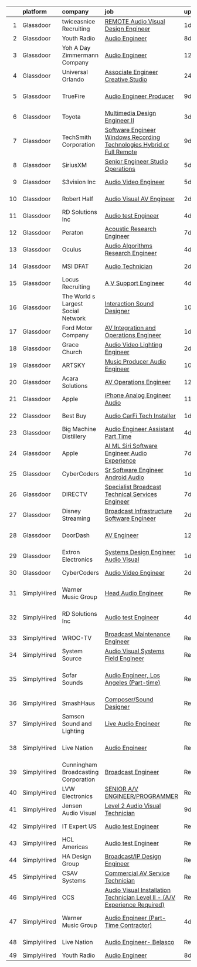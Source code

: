 

|    | platform    | company                             | job                                                                                                                                                                                                                                                                                                                                                                                                                                                                                                                                                                                                                                                                                                                                                                                                                                                                                                                                                                                                                                                                                                                                                                                                                                                                                                                                                                                                                                                                                                                    | update_time   | location                      |
|---:|:------------|:------------------------------------|:-----------------------------------------------------------------------------------------------------------------------------------------------------------------------------------------------------------------------------------------------------------------------------------------------------------------------------------------------------------------------------------------------------------------------------------------------------------------------------------------------------------------------------------------------------------------------------------------------------------------------------------------------------------------------------------------------------------------------------------------------------------------------------------------------------------------------------------------------------------------------------------------------------------------------------------------------------------------------------------------------------------------------------------------------------------------------------------------------------------------------------------------------------------------------------------------------------------------------------------------------------------------------------------------------------------------------------------------------------------------------------------------------------------------------------------------------------------------------------------------------------------------------|:--------------|:------------------------------|
|  1 | Glassdoor   | twiceasnice Recruiting              | [ REMOTE  Audio Visual Design Engineer](https://www.glassdoor.com/partner/jobListing.htm?pos=111&ao=1110586&s=58&guid=000001810e98ad55b855cd9c663f153c&src=GD_JOB_AD&t=SR&vt=w&ea=1&cs=1_52f5dbd6&cb=1653807296149&jobListingId=1007899209938&cpc=7F6F94E2229B3AB5&jrtk=3-0-1g479hbbppuvj801-1g479hbc8pkjh800-9baf2892833d36ba--6NYlbfkN0AIiLXtwtv0BDns9BiY4ItblantFozdL6jLmLxNvS8mvjuxisTwqC5eoInPftE3YAWPTzNveZ-7vb5xryCP4rrkzFDLVbwS8yPw_Kq6B3Jn87wh7icIWp2aIZj6eXoijT_3S7WYCp7s4ZiZOttVFW4y69OR_-sDm09JkMu6Zr3hjF2UVUhWftqCHmm0n1pjp8AjCi4eDbA_TKuX1-0I4kDbpUnfoZl3jt6OD-641lVtWP_o3J9OPlTI_okZUfDEh2VHlMlXzqeIitItRhL9lpFiR537QM1pocYcM3ORWDR0VT9Cb65gTtIvY-h4D9B9umtNsmobT9YrUlz6pOTB_Ni0gqO7EF2eoErGcV31SM3RL6mmKdQ9yDd7MImqJYSia-xjxW2nzFywh4Jn52Odn1ZzcNy90DPboGj-DGUP3_l9fYLX6kAK6PRXlCsoW-K4CsZtgH9ewuSHm_gAlPfkb65-4No4uO45FrGgL_rD7jY1pnqYxzEBHYClwal4KPpFUnpWOsz0yG7zZw%3D%3D)                                                                                                                                                                                                                                                                                                                                                                                                                                                                                                                                                                                                                           | 1d            | Orlando, FL                   |
|  2 | Glassdoor   | Youth Radio                         | [Audio Engineer](https://www.glassdoor.com/partner/jobListing.htm?pos=123&ao=1136043&s=58&guid=000001810e98ad55b855cd9c663f153c&src=GD_JOB_AD&t=SR&vt=w&cs=1_10f17f27&cb=1653807296150&jobListingId=1007880918028&jrtk=3-0-1g479hbbppuvj801-1g479hbc8pkjh800-e9ff23478aabf078-)                                                                                                                                                                                                                                                                                                                                                                                                                                                                                                                                                                                                                                                                                                                                                                                                                                                                                                                                                                                                                                                                                                                                                                                                                                        | 8d            | Remote                        |
|  3 | Glassdoor   | Yoh  A Day   Zimmermann Company     | [Audio Engineer](https://www.glassdoor.com/partner/jobListing.htm?pos=110&ao=1110586&s=58&guid=000001810e98ad55b855cd9c663f153c&src=GD_JOB_AD&t=SR&vt=w&cs=1_44e02ab3&cb=1653807296148&jobListingId=1007868102254&cpc=4B86475FAF393599&jrtk=3-0-1g479hbbppuvj801-1g479hbc8pkjh800-577ff958afae0d20--6NYlbfkN0Ae6Qmv8rNb3d5rEsMPL_plhvilYeiJERi7JqghURwQ9XIhdLOjSjG7yeOFWS_i4Y__XknCV2_JgaM2bxPtzpHEHg6C07-MjSpKcrhswSRfG0BI_ZoDEuqYcOBsDHPbWbmRaUnWGEnkBiIDMvh8Phlwdklfs5l9rVFgIcSIrZP1J3aaZ2N8WSDmPJgNiMOdrewL9DwCHKz_AcdFz75VPPrss7hrZVie9WLqgi_uel1kkFWdYkJTLzcST8fVlBEDOJIRsDXGfuu_THhpPx4OVJlY0iF_d0iPtKDklFV50R91k225vMf1qTEkZ0hhCil0GgsaFXEHisZowvZ8Gp_gjXJc0ee25MLtFWgjKKIHBUowA4OKgUttGovo2O5VVktJcjvDodQy6N0o2z8BvUZdE-bYo4z62HeO4tEiZEYfi5LeheOW_fp92nNYo7uu8upXrtslCCTNggym9xGt-r-ReLn1GQSuGuR8R48%3D)                                                                                                                                                                                                                                                                                                                                                                                                                                                                                                                                                                                                                                                                                                     | 12d           | New York, NY                  |
|  4 | Glassdoor   | Universal Orlando                   | [Associate Engineer   Creative Studio](https://www.glassdoor.com/partner/jobListing.htm?pos=108&ao=1110586&s=58&guid=000001810e98ad55b855cd9c663f153c&src=GD_JOB_AD&t=SR&vt=w&cs=1_aa05e546&cb=1653807296148&jobListingId=1007899977699&cpc=FAE5E775D180B2FB&jrtk=3-0-1g479hbbppuvj801-1g479hbc8pkjh800-9386fe147e562ac0--6NYlbfkN0A8dBNt2Xi2s2VyZMdbOlonzlm4bxv48OGaZczYzhjJpiI6hl9onzam_9bPu8THeLHS33lgPoROiyCr0sLvkOo2_zIfEMQs3_bzZAVJ2caXUagWSAbvpD1i5gINFSWYLh2LbIK_4Ta77BE703muU_DhBKIUFNm_tZjH0-JIngZpflDTz4B7SS6p8iXtspSCbY3tZAh2ABgfCYkbmolZbaMEbuRmaGrRciqdTbHZ9Z5o0C7OEwiT1s5vK9wdronHdKALRxF4TTHvClZ8v3zxWLppcAlPzqJCvs8GugDpBgP6tYEIh07WCdCWi_FUJP2ryNpOY2R4A1REYkK2uh2zplTxjEw8XGl650ZQDC9zj537hDq7kLJDzNjcRbdF5IIyGARP3tLJ9A4516ZkcS7rDjP9lFDrOlFTkYSh4cvQvVTzjm8pDHPKguO8p8JOyUkOcuehywinTwnrl5bLMPGKyOLEKF_MaPXpCfSYoYEeIjunMkgUO8tQavOxQePtCTxPodtCsasYVADQFWLtzGDArTvIcPU5sKhZZ-odDnPhEWO3fp_-HsKMO37XM9uejIIYXEJ7etYciPv1Cf5uB-iddmykTbk5byCeKWfx0tVhSvT94dV2K947t6p7XaBiVmvB07MWIX0ScD18sv-4_ufhEhcWiwrTbVPhqyxaHrxVbKRYKrXzEenUOk49n1wvvVMZ0jBmxM2vnBg26E_zWLMLUSpGQ1DOTRbLwfeUPTnQhv5diIdgDW6ZoaYoIiSFNFoPoqLCZm4FoUUYhucTLlJB3aeS2NvQMSwK-5LCRSqWcBgp-NZ6Ryv2ynxuL5S6ryWbSR5Iq8OMp4Nkuq-Fu7OUOc6S9m8m0Zmc5wA2t-wrSgMPv8xHMjyPIO5Q6Z3PWhdTjZ3nvuylmPtOABKkncTbzkvriYjNt-_9lUMlpYdYR7XLM0Bk6zjuhJzRoMqTZ_oVumG5sab0b6K5jtrv7pauwN6YGxvg2Q6WfjUizMaWi0l7bbq4U87uxEZKDJOP2uepnOWTGgY7JcvCEikmKzdzfbY8Hkskuidgfv7UhMwFJMbs8EfmqxkEcNAV2zoNt-GNxZ2hE89wEf6DQ0mEZ2qQlOMAqsTIEU-EC9t-OgPIygN4uQ%3D%3D) | 24h           | Orlando, FL                   |
|  5 | Glassdoor   | TrueFire                            | [Audio Engineer   Producer](https://www.glassdoor.com/partner/jobListing.htm?pos=101&ao=1110586&s=58&guid=000001810e98ad55b855cd9c663f153c&src=GD_JOB_AD&t=SR&vt=w&ea=1&cs=1_4c37ee14&cb=1653807296146&jobListingId=1007877124851&cpc=C779B72A99EC89AE&jrtk=3-0-1g479hbbppuvj801-1g479hbc8pkjh800-dd6baceaa9ff30d2--6NYlbfkN0DnDYElm6qDpc4q9hT2jTxtv0KA4OPJ75GJ_kK5dR2pNlD4JRL0Z8rxf7QkGB4j65getsX_9KF1EeGXN3p5rKbwQxdBJ8kMRPtlepVslATi4wnJLeeD0CokNyI6cDj5EhYBqAtGR14xFn_4AGons1i5dFxBHMDW4wgpSts2CIi_WZenY4qz9Id4N2zQ390kHs6SxPj5SBT67rP7GViEoQ3kj3SefXww5lJsbrzuKHx02xncnP3U4dhIaM9vxe2UDfC2uIekD6u7rtyhHDYPKVjG31K3Ic4rFEtYWyY3gxYjVNkUrjn653OwHATfHza579mmR2nS3sdVFh9XDDSvMbIZizoUsS7OKMCTpOnTSgl3XTh7jqLAb3CTeP2IyLnnbblUXeNlNiOeCQoMhp1JnQau5dnrSx1VIZ4e4DR42fx-fpvolwz6-uhf_TlEdThXpvGeqYUS-xJQFnyGjUucPgeyIpqsyOQNJ2PJy5AmbPr2TOC1NQzM0cBY8Mgm9C9SiG7Dm5lD-hx3rg%3D%3D)                                                                                                                                                                                                                                                                                                                                                                                                                                                                                                                                                                                                                                       | 9d            | Saint Petersburg, FL          |
|  6 | Glassdoor   | Toyota                              | [Multimedia Design Engineer II](https://www.glassdoor.com/partner/jobListing.htm?pos=126&ao=1136043&s=58&guid=000001810e98ad55b855cd9c663f153c&src=GD_JOB_AD&t=SR&vt=w&cs=1_6bf698c9&cb=1653807296151&jobListingId=1007892413731&jrtk=3-0-1g479hbbppuvj801-1g479hbc8pkjh800-4ff243819500188d-)                                                                                                                                                                                                                                                                                                                                                                                                                                                                                                                                                                                                                                                                                                                                                                                                                                                                                                                                                                                                                                                                                                                                                                                                                         | 3d            | Plano, TX                     |
|  7 | Glassdoor   | TechSmith Corporation               | [Software Engineer   Windows Recording Technologies   Hybrid or Full Remote](https://www.glassdoor.com/partner/jobListing.htm?pos=106&ao=1110586&s=58&guid=000001810e98ad55b855cd9c663f153c&src=GD_JOB_AD&t=SR&vt=w&cs=1_81014164&cb=1653807296147&jobListingId=1007876637148&cpc=9A35C3CDC9AD954F&jrtk=3-0-1g479hbbppuvj801-1g479hbc8pkjh800-3f804bd21a800296--6NYlbfkN0B0pNf9RvBD2gDGLcDV8gtbzMwraKClCy0uApU3wAQFAACLrUG4BE1kGRA2pcvDDxl-H6Ek6yhI8O8dE9seLdDsVxvAF1Y8hd5xyeyf8h4-Hajg_UeTkSV-bzncIsnI7zxxgI1qNDSqn_GcEtCd5zTwpeqgQZA35WzVWCiZKEGcVYpRj-GNQ4Z6n8zvqqLrwCL06uPTDcpyYmcmL0FHFcYQVn03LwwcbQ_EqP1IKBYZsmTFvhJzv0CS_VP1QcbcLKQ1FjZcMlO3rFu_0pjSi93E5M26XAhVG9PKfcWycvzUak_bvr9MVJ0iHWYNPg7V2VGXITqUineUiR-EJWs3oVjJE3kRN6ZhHRa0RaYdUapbVZzwwkL7J_E_74WLiou3_fArTcyaHUle6ng2DGJtANWNjsyd7y6XxKHak1zT1Wy7rggq_1zg9WRZoko91mKwt2YRvEPG_1tgh5h1B21GelNY4dKVWP4By2A2wcdYDwAnHJ7SL3MV5PeYmdluoULTCCYH8wX9j84JRA%3D%3D)                                                                                                                                                                                                                                                                                                                                                                                                                                                                                                                                                                                           | 9d            | Florida                       |
|  8 | Glassdoor   | SiriusXM                            | [Senior Engineer  Studio Operations](https://www.glassdoor.com/partner/jobListing.htm?pos=129&ao=1136043&s=58&guid=000001810e98ad55b855cd9c663f153c&src=GD_JOB_AD&t=SR&vt=w&cs=1_411120a7&cb=1653807296151&jobListingId=1007885143054&jrtk=3-0-1g479hbbppuvj801-1g479hbc8pkjh800-14a6d7708af45fb9-)                                                                                                                                                                                                                                                                                                                                                                                                                                                                                                                                                                                                                                                                                                                                                                                                                                                                                                                                                                                                                                                                                                                                                                                                                    | 5d            | Los Angeles, CA               |
|  9 | Glassdoor   | S3vision Inc                        | [Audio Video Engineer](https://www.glassdoor.com/partner/jobListing.htm?pos=130&ao=1136043&s=58&guid=000001810e98ad55b855cd9c663f153c&src=GD_JOB_AD&t=SR&vt=w&ea=1&cs=1_bcf23d70&cb=1653807296151&jobListingId=1007886527873&jrtk=3-0-1g479hbbppuvj801-1g479hbc8pkjh800-acde3047b4460101-)                                                                                                                                                                                                                                                                                                                                                                                                                                                                                                                                                                                                                                                                                                                                                                                                                                                                                                                                                                                                                                                                                                                                                                                                                             | 5d            | Berkeley Heights, NJ          |
| 10 | Glassdoor   | Robert Half                         | [Audio Visual  AV  Engineer](https://www.glassdoor.com/partner/jobListing.htm?pos=120&ao=1110586&s=58&guid=000001810e98ad55b855cd9c663f153c&src=GD_JOB_AD&t=SR&vt=w&ea=1&cs=1_cfd849d6&cb=1653807296150&jobListingId=1007895052149&cpc=F41FEAB56D215062&jrtk=3-0-1g479hbbppuvj801-1g479hbc8pkjh800-5db81e7c380473c2--6NYlbfkN0CpzDdaQkua3np5pkmj49lKioZwmwxQ-yx5plwbYmV_M2yIvezgFQr_HyKhGolsJimyQf6q-3I0QxmROjEwapNaMje_RgktYY_TWAMebYRfYpfVxKPQYZwvx19Fpcuo1LRRo3M8bGntj7MuWLaPq73AiruqBvV_G80LvC1LMAaoEKl-FOfxwvSazDh996U9UHLkBhC-muQFVUBs5Eg18ZZ-1ZR1_eyVyaFcyjyipB634qQZXFY4-HeKpa25eumRLls0UhQQUwFoyPEKkmqWRssgUjjNVoyL7glELwb6hgY8X87H9uwzJRH6u8eTXVG_vXfo_oqT0mNd4ZzGKZyHJc5jtR7-2kTIdLlXQz11gEv57VrIhECJJljhUUjPRtiM5D4id-R6nD0umr1v3SwJXgzfIeE3FMWSGkx-20Wjbk4GYrOSeX1_aj0VC9RmCH3y87DtsP-j0geBnaBhBoAMLywn-IFB4tPAjWoJ9vY12fmGX5MjscRzfPkyVrpDHDIwCEIUVHWF7wfxZcJRCkxNGdZnYY_fEr_D-Cd13I1uhCy_K1w7JT8eOwbCLwlQJ89uV6Q%3D)                                                                                                                                                                                                                                                                                                                                                                                                                                                                                                                                                                                    | 2d            | Richardson, TX                |
| 11 | Glassdoor   | RD Solutions Inc                    | [Audio test Engineer](https://www.glassdoor.com/partner/jobListing.htm?pos=128&ao=1136043&s=58&guid=000001810e98ad55b855cd9c663f153c&src=GD_JOB_AD&t=SR&vt=w&ea=1&cs=1_fd81f2b4&cb=1653807296151&jobListingId=1007889764388&jrtk=3-0-1g479hbbppuvj801-1g479hbc8pkjh800-978cc2ec9b11c84e-)                                                                                                                                                                                                                                                                                                                                                                                                                                                                                                                                                                                                                                                                                                                                                                                                                                                                                                                                                                                                                                                                                                                                                                                                                              | 4d            | Sunnyvale, CA                 |
| 12 | Glassdoor   | Peraton                             | [Acoustic Research Engineer](https://www.glassdoor.com/partner/jobListing.htm?pos=105&ao=1110586&s=58&guid=000001810e98ad55b855cd9c663f153c&src=GD_JOB_AD&t=SR&vt=w&cs=1_31f42d9c&cb=1653807296146&jobListingId=1007881751566&cpc=036CEF58F9688075&jrtk=3-0-1g479hbbppuvj801-1g479hbc8pkjh800-93640ea085761e70--6NYlbfkN0Cx7R8OmodZU4Ze4hnUhR0Myw3_voyDLMHXumN7ynSuTrXceT3foN28OOGtcbbQ_76zhqZyhYa7pEo0kT6JqjNGp6JbtTZaTLKCZwEZBTZGKWDdcNR5l-5PjngxXsxD8sh-oB1L3-fgx6lyvxyTPj_jdTdz-0hS-KZWQFmb0luZhDDk_Ug42qWgCwhdYMhyqRjUiLUZGGwvWjZE0ikKg1iA6F6oW3Y4sgw9SJZmtOxMvxwCmXL_18kseTR1erox8zaw4ckuOoL_XDnPW2vA-GilxBv-eXwr0ekMegfVD5gVK4nMhdvZ5E576oSn777J1dC-VfGZ4agBGsHp3Wbr6QHRz0EQ7QsSZhp4DTOQm9tsCmBkAk0n1lBKHpQFN1MhzkRugEJd2d8hhvxTs6Phulq8StOowapENX3oEYqTNQLyElk93bh9Y_tXBkaMw6JpJXQvbzTqUyQV3NN6ubr3av2LwC6GNxUW4K9EyuYZYsUzQmQxHAF_C5X9S4Md6OpRWyz5hqkCLI_OECvJxfd4TM81M114HPdoepVjfT74nTGHFWWkCdNU6L1RlSsLf7qH-wDCAloWwe_vg-BuVfAMcjL5SDKKoxHAWyiMxfOeOgCdhSGap5p5LX21kyv9_LbJGLBfw0yjN4DCOaA7bTaSdyojlR975XLVQBo0K64FM0tzsrcNwS2cG0bAOqzj2-3UqDYOR_T1zYVq6UJBUFGnBZIj1ayEjQhgA-S2DIMHhgk2vRzXmQsyuolTc-qyXs4t_-lqz9TqNAv7x4PNJliFbiKxyKaY7Z-L-LZ55gZ8AHYRuFjlvZlofMAHlHPoqwTyoYUPSHlMVWWCRmTM2aiuLiFlqdzwcpLeDfTM0OKttNFImEq1B4LWDQu0GMawBXEaZpMqQ5J9XfZEygLD2ULXpYX3p8qrqVulU6sabonwXF6q3KM_MnA6D5oalIXLCDVfQLB39zNv2-cQTdaDmWnB3LchNvvibDyC6GTtPyHvSzVjDT0zdrteRnTKkhpCYC7AhE1H6MiQlcbyjArU3IcUjzLLIgqcU_2x9W8te36zLirpTjbCX_xOCI376cjOZtCTqhGoW2CePj0queCC4gKpIaw4LCzymZCYduTi950VTE82SrUVoZB9TL7n)       | 7d            | Bethesda, MD                  |
| 13 | Glassdoor   | Oculus                              | [Audio Algorithms Research Engineer](https://www.glassdoor.com/partner/jobListing.htm?pos=124&ao=1136043&s=58&guid=000001810e98ad55b855cd9c663f153c&src=GD_JOB_AD&t=SR&vt=w&cs=1_b34cf60d&cb=1653807296150&jobListingId=1007889337374&jrtk=3-0-1g479hbbppuvj801-1g479hbc8pkjh800-dadabdd14b418e62-)                                                                                                                                                                                                                                                                                                                                                                                                                                                                                                                                                                                                                                                                                                                                                                                                                                                                                                                                                                                                                                                                                                                                                                                                                    | 4d            | Redmond, WA                   |
| 14 | Glassdoor   | MSI DFAT                            | [Audio Technician](https://www.glassdoor.com/partner/jobListing.htm?pos=107&ao=1110586&s=58&guid=000001810e98ad55b855cd9c663f153c&src=GD_JOB_AD&t=SR&vt=w&ea=1&cs=1_a66f9a98&cb=1653807296148&jobListingId=1007895531037&cpc=663B5FE45D73772E&jrtk=3-0-1g479hbbppuvj801-1g479hbc8pkjh800-f076f7b8179241b2--6NYlbfkN0BK9GXDcakwdiqmeo8o-2GvkYnmPkq7xevAHdeF_847qlv52V46Uj_2K4tKowLUG807pBGgDyPcT1XA7v8gMLCHHqyowzupP0w945uF9VXhzL8P62CtCHyb2t1REGc-GJqhd7Pgsy8r5N73n-59DrWJou6pjk-wjqE8fc8aCS-9_Q21_fGAuGBcz-QZRJj4dBgMSOJ7l3PWUriA_02BxxSOF5u2NJx4b45Rp8nzfOI0sDa_L9J2heE9pzJq3M9DrHoVv1k0y2hICikZdwrdAQu-SP-Bg9TVGGSf9rPlRPJf6W_btKSnuTIcHBX9w0SVVXEgxxUYFgL6zSjyd9-ib4UlL-Ex8F_Ce5x9fWJVmSm8543rmYOi7jQ5HwEbEj8ixQGp-6CkU1SZYgf1k3dd39NKfdf7O69nDwZvlXiis5_7j4yVJScL9Wemo8LOMu7_LqXs1jrUchMX2nWlCbXLSG7Kx_rv51Sl9n2By2a82lnSFw%3D%3D)                                                                                                                                                                                                                                                                                                                                                                                                                                                                                                                                                                                                                                                                                | 2d            | Baltimore, MD                 |
| 15 | Glassdoor   | Locus Recruiting                    | [A V Support Engineer](https://www.glassdoor.com/partner/jobListing.htm?pos=114&ao=1110586&s=58&guid=000001810e98ad55b855cd9c663f153c&src=GD_JOB_AD&t=SR&vt=w&ea=1&cs=1_b1714fb1&cb=1653807296149&jobListingId=1007889818084&cpc=149B3D5996025BBA&jrtk=3-0-1g479hbbppuvj801-1g479hbc8pkjh800-8b39d2e1079ee505--6NYlbfkN0CgImhk5fJGw6dJci_vsCP1QG2C4QL_KrKL3l_9WzjIuWgMVKsJbh9UUP2umljik0GCGvrYqQZ4D7Tz8_nuwmFbvBXFxEEUc0A6qLaBKNiR8g7WZEtbTGTmMyYCf8sYehXKAES-Dm7gV8IipgXiZVkcOUz0Goq5lVB8Apj7hlPxPGfkruEI9x4J7TRSWVKvwbAq3sJl70mFU-v6U-brlmanTkSC0M6eob7ND8Jksx2W3aEhLdDerg1jXCrZE6DEWcb_WKzRLRe9VlTtIbj1IL0s4rQoxjQ-XHBs3RyruWCoitmwXUjYdRX1uWrfGhb4_AmuznkdC_tojjTmQdFL7zt2aFVgoVCN5cAUoKa3vkNOOtC8agW-cDk1Iygifb6hhqCPT_oYzMYZ_S9cug4rSuFNNKRzV1XswK-lBnmE9K_1_PV9dsoLOatFjUIclwWeMmPGTU-nFJzxKUC58DkSqH9rji3tYKFdmrm48AZECvxrlVdzmWZOjHaO98PoYkwU4LM%3D)                                                                                                                                                                                                                                                                                                                                                                                                                                                                                                                                                                                                                                                          | 4d            | Saint Louis, MO               |
| 16 | Glassdoor   | The World s Largest Social Network  | [Interaction Sound Designer](https://www.glassdoor.com/partner/jobListing.htm?pos=121&ao=1110586&s=58&guid=000001810e98ad55b855cd9c663f153c&src=GD_JOB_AD&t=SR&vt=w&ea=1&cs=1_0fc41677&cb=1653807296150&jobListingId=1007875077537&cpc=F41FEAB56D215062&jrtk=3-0-1g479hbbppuvj801-1g479hbc8pkjh800-df0d68b83c79321e--6NYlbfkN0DSgjPPcnEdvoK3uuxfISLALE6pB1FR7YSHOr_tSg5_QGIhoz_2VqUepdcKLBLI_zQfseoHRbL_z1N3qdKsw0z0CQCyIZgX9aXMncbEf7fYfGtX0HpM_BrvKvuhHEK2MOdjLfQD8jHe5lgPyN0VMvQeBI3cmaPp4-SJBe-EgxCoZhubb4qhr21jFoJjLQ38Viml6InM_JDm_Y9aMNGp_Fm5TSLssZWasoU4biWlv4KqdNHZkkpLYWekIKMCqkwr1e9hACwUbP0vQiDjJtNtD8rFq1hH-53vGhq0b7iMOooZJzlkuBJ_Tj2EMt6Ju_5yQHjN7J6RqYpX0LdLGoxP9F9HFj60Qa55v4xVXVVHOkd0HgubxmIijLhwrNjUuNuoB91vyx0uJptHFj13ktKCTrRU9-r-_kj0IvyXNa8kiWhwQ3OrFDZzRuUhcYr7pMEmy-roWh6RuJeEEeH_uEqH9DvD7UE527yhdvkok-LDTrWefGhTZvZU6lMHjpTtsIq7cl_GTehsuzQVDXc_blwt_oVReo7JKoHuq3AiKMdwYINPd1BlMzOkm8HNeYthodkUDLc0XP-K4ar-Nw%3D%3D)                                                                                                                                                                                                                                                                                                                                                                                                                                                                                                                                                                      | 10d           | Los Angeles, CA               |
| 17 | Glassdoor   | Ford Motor Company                  | [AV Integration and Operations Engineer](https://www.glassdoor.com/partner/jobListing.htm?pos=125&ao=1136043&s=58&guid=000001810e98ad55b855cd9c663f153c&src=GD_JOB_AD&t=SR&vt=w&cs=1_ef528850&cb=1653807296151&jobListingId=1007899466730&jrtk=3-0-1g479hbbppuvj801-1g479hbc8pkjh800-77fa271ec91a62b5-)                                                                                                                                                                                                                                                                                                                                                                                                                                                                                                                                                                                                                                                                                                                                                                                                                                                                                                                                                                                                                                                                                                                                                                                                                | 1d            | Ann Arbor, MI                 |
| 18 | Glassdoor   | Grace Church                        | [Audio Video Lighting Engineer](https://www.glassdoor.com/partner/jobListing.htm?pos=102&ao=1110586&s=58&guid=000001810e98ad55b855cd9c663f153c&src=GD_JOB_AD&t=SR&vt=w&ea=1&cs=1_938a9074&cb=1653807296146&jobListingId=1007894897512&cpc=D5E11A5BC695825F&jrtk=3-0-1g479hbbppuvj801-1g479hbc8pkjh800-e98d02f125eb4b3d--6NYlbfkN0ANpZa1PPRbDHmZ0g8EXlzZjOj47RDzkbSUO4NRoTHOPxnJEyKWDTDxK6NZ96ttLgfJnKBJMcIQFXwEQPyL1vPQtubDguCiK4A2nPz98rEyet1Q308jTklhSnpT2bcelU6rbQgfqyUsq7EXeTDmGG0mUKiHDWAjVtKpOnMROWW1TUdQogvRhmm47ushqp8g0THngWs-K0bomg9F9z_YgSV8EGKEu6ubuU6txCnbbMxdtDoslMrJHvLg8_cD18yvrDL8tFFoLJNdfsElONYFCyCDN_LFaMffGhziEQeN449ZL5X4WvR3s4xxiJPf8zN8TIPYPOJ5Ifdts3NFBC3DKvsQmM9LjOLZ_M_CWp28SQghw7S6dhZ51DxUDYGN4lUOO4iIoujj7vxizUpr_n00BECwhZMfY1dFkqhenlh9fIh71aHR_PP8ifWfJ518YTnoNjXw3kNYQgOjaSvem_zP4Jk6IkpmYANKX9laUSIyI57z3Mwx3zzPEoddRPNuoS_CeMivWUu-SZquAg%3D%3D)                                                                                                                                                                                                                                                                                                                                                                                                                                                                                                                                                                                                                                   | 2d            | Dumfries, VA                  |
| 19 | Glassdoor   | ARTSKY                              | [Music Producer Audio Engineer](https://www.glassdoor.com/partner/jobListing.htm?pos=127&ao=1136043&s=58&guid=000001810e98ad55b855cd9c663f153c&src=GD_JOB_AD&t=SR&vt=w&ea=1&cs=1_91b0325a&cb=1653807296151&jobListingId=1007872998123&jrtk=3-0-1g479hbbppuvj801-1g479hbc8pkjh800-aa10a2d7787a26ee-)                                                                                                                                                                                                                                                                                                                                                                                                                                                                                                                                                                                                                                                                                                                                                                                                                                                                                                                                                                                                                                                                                                                                                                                                                    | 10d           | Remote                        |
| 20 | Glassdoor   | Acara Solutions                     | [AV Operations Engineer](https://www.glassdoor.com/partner/jobListing.htm?pos=119&ao=1110586&s=58&guid=000001810e98ad55b855cd9c663f153c&src=GD_JOB_AD&t=SR&vt=w&ea=1&cs=1_244f6466&cb=1653807296150&jobListingId=1007868181774&cpc=F4EED0218A761C36&jrtk=3-0-1g479hbbppuvj801-1g479hbc8pkjh800-3ec8465d574ebf10--6NYlbfkN0BQuJXpfawXtfhwzLerQhC04iCxGrelUvn_xttDeop7CMmG32gURwRxm542mwoFEh6NdrFym9yz1i8KoNJfWRPWf-PkmqtqgjHQVLrkUsB3qv4tOZ0dg6gHP50jyH_7vdYrHYDmnyUCn2uJE1On2NO_xiR4vhAgrJUJUIIfpj8wDPJZgU5NhaizV4SBqir_yeb0i75IbF3m1IrKt1-nEptrcvgoFH-rk5KNBDn4Fb3p8T0X_2FUzVENX8lKgIvmRdO-SNsb2AhjsgHzQbX7l81ZxcT-BOyqiirysnwsIrKEcm406-P6il_Qg9F-5GH-MmC22vsTBVVIimziosVs3tTgkrFO0g7fKit0H7TLr4dSt5EAsf2WHPQBKi6-I3GPgrWXQoeWdBqBhoFizmR29jWu2WFzLOjTU9B9gip0Gn_C1bgsGa1NPYXvvyD9ieLeNxUW1-JY8Y2f813WTekrokJLTJdtHCMz-uk5b8E3yjBhmuBr5NPuXonBmnn5SfY9XnmM6VYGNUW8oqIre6gIG3ZsBQPiZ_qRVMXgs-ftG6l-kCIf1hldtOCLjhs5Occ7G-MAdkTKhbsbJUq6STrX5AEuKUvLIZyevXRLJrIh_947jN3e3VDINQs-xSIWXYWZtQ8j2MvC-MsRQLhfkBtD20ypyWHLiyACT7FBu8fQ1ld_SfPH41KcjWAvFRCXL7OytKrbhoZ7-novRJiEY2Ure-XK)                                                                                                                                                                                                                                                                                                                                                                                                                                      | 12d           | Sunnyvale, CA                 |
| 21 | Glassdoor   | Apple                               | [iPhone Analog Engineer   Audio](https://www.glassdoor.com/partner/jobListing.htm?pos=116&ao=1110586&s=58&guid=000001810e98ad55b855cd9c663f153c&src=GD_JOB_AD&t=SR&vt=w&cs=1_255f5cbf&cb=1653807296149&jobListingId=1007869649773&cpc=AC285F3A3ECA6BB0&jrtk=3-0-1g479hbbppuvj801-1g479hbc8pkjh800-61176dd0b5821909--6NYlbfkN0BvKrLyj5gPmtZO9T8euul8TCxuuKNOtzRJOomxnwSEodTz2Bc-sPZlSXfvz6ygy0seNlp7QOJjSEDuhmrElm688ncBmzwJNwlhb5P7Vf9Z8fSO2OfXrPzMNNmlBXx2H1iGuodTsS4ohJqoldGW6Fque5Q7HfYzWZpPycJHDI_5Mw9xh0zdsuU64r7xSokQY775ph10dKp7vExLMt7XkACetHsKf1b_dJPV1kA4F1Kf7MzutCx4M7l0DJBv_nFpfExFdgLmO9WTHclCdT2jQMUimr6lkpSl_2213PiNm_5ak9d7Z5ggm3Wwhz8QGxn3uoee1ieT-gXvxuv4wYBnvwisohMpeM28JG0oAzLot53fO3YnGHJFujIjeIlg9SBHw4nx5o2fMwjt8gZHtAWAr2j2BHvYwTPfzxn5zeYu5wwViSArscIIGJRe4lInidxKKfOrxGYW3cdPoDtoT4k_BK_Eczi5gWpv8OjCToBuMLuMFQpEkJpSO0aoTa-vFBS8SoDlEXdT9s8Fe8uerSoGcKRfYCkVW43E9Bk0WySjE_Pj94oZl9kxwD6WSyGjm_ijdIbHTWGK-MtdH_l_19d4Ak5xLRIt2U8HTwTo-eB1ReoF6a74o8150AkK9qbqQ13IJ_lOJJi4Y7_wc5FoRbYQ23E0oUkz9hgFCpn5aEkbjF48qvNCFbHX0ezohNj7CZvvd-QCtweHtV_Htgzp_eR1OgzfAVoGRmXTPLSj_JcR0DCarC_AqoyU7D_Qo1_oZejmKShVsTqZvk6Gtqhv0KsuKjUie3iPtmlgRhvoTyNfef9m7p2vyhSLRUEkY-MYpB7zRC8Aj2DRQk9bg80-vo9QONGtVJcBO1vrvCdGauAiAoj5r5B2py7zptS_93maeITOlVwCRvyWOxZLHHFdkHYV6Cxs21zGd1Fm5WQi6VtUoVsj5g%3D%3D)                                                                                                                                                                                                       | 11d           | Austin, TX                    |
| 22 | Glassdoor   | Best Buy                            | [Audio   CarFi Tech Installer](https://www.glassdoor.com/partner/jobListing.htm?pos=104&ao=1110586&s=58&guid=000001810e98ad55b855cd9c663f153c&src=GD_JOB_AD&t=SR&vt=w&cs=1_3cc95ec9&cb=1653807296146&jobListingId=1007898645473&cpc=B05B6D422C45E27E&jrtk=3-0-1g479hbbppuvj801-1g479hbc8pkjh800-727b1306eb8c68a2--6NYlbfkN0A3euUoOlcFOg58Q6nmuUh0Lnp17JpRiT8Tdiqcy7-gI0-UHF--PNVTQSoRgYDd-5-Sc5JmM_eeOTwK6pnDPSUBUIv_FmwAhjNZI7KKlE5GXbioqrZW-w0alWNs31YJG2prJhosXry0vIwK6RYYXqdm7iYu7iwqMB-GLtPWp0KgVL9QAv1j0BR_EOvfFix_W2QH_kCux43dHuH3mcAt_TD5LpAk2geL9sEVQ2gRfNQ8hBJZ1HOBSOhtcRxRNm-upMHVKAQ_m6yCWj2g2bhiFR3usl2DJn9B8o5bbxGheYvWRPVrTZnqZLeYsN1IB944i77qhRdQgKNTxWZQF5A-PTskcCUBdtAIgXKFCrDq8FaKDA3ZxzmgLH2fmrJ0ITwS1mUOh0XauCpKAVG1K86HNcPCTKCjn_EKtuLQK8wDPLYo3dFt9WF52wqs1Z6y5ctkR3h4keHbg1-qSLRyobzFfKdCxBTmH72YZFMnaErHzoflDE0p0vtTOZZwtbOYANQKycc%3D)                                                                                                                                                                                                                                                                                                                                                                                                                                                                                                                                                                                                                                                       | 1d            | Lynnwood, WA                  |
| 23 | Glassdoor   | Big Machine Distillery              | [Audio Engineer Assistant  Part Time ](https://www.glassdoor.com/partner/jobListing.htm?pos=109&ao=1110586&s=58&guid=000001810e98ad55b855cd9c663f153c&src=GD_JOB_AD&t=SR&vt=w&ea=1&cs=1_4d6700bf&cb=1653807296148&jobListingId=1007889467640&cpc=4B86475FAF393599&jrtk=3-0-1g479hbbppuvj801-1g479hbc8pkjh800-1401fd6913d44617--6NYlbfkN0B3EJneg5qDM0oun6GLcFyXx5gfsGarDe-RHEAPYzCIbOxQxopGPy-FX35NKcPH7CyBpmf8SR9hZ6ryU37lHoZefKAx2QhQCTamgh5uzb78mxT2GH0bdIWJUDWR9s4Kyfv9zXA8YrTDTd3fl7Z0Jig0Wytv5uNB31YK1_n2lY_egvrqmvRCJiKxKERahelxyeT6zfQqgQm6RU2cxPDHQfJlEzvdtUbQwV9Jyid-uBbPAsERSwBxjiIGZf_kGgYD9pfBtuJ9yXKe9fMspJ6BmFF7asfAcfbh4-SPscWiHA52kT6BE_jJSTNmDvdTdtalBC-4-MpRkJAO_vvl2OGi5PPYR4iiWzeXwbTe5mll1i2kNqEinVct_F8R80MHwEFp6xdvWYXKuP_EBZHlTtFa5Dnn5s71uN4b6b4vneJeYAX5AeScNXxxhiQOxWr0R_Uh9xgzv20QEh2PdPu5aCuxnW31mZf1ViQ0GsQC7CZMaeFElmLimIkFukcg5Fs7HWeLIDpSMFQ-BLTaA-ma48QH0iTA)                                                                                                                                                                                                                                                                                                                                                                                                                                                                                                                                                                                                                        | 4d            | Nashville, TN                 |
| 24 | Glassdoor   | Apple                               | [AI ML   Siri Software Engineer  Audio Experience](https://www.glassdoor.com/partner/jobListing.htm?pos=115&ao=1110586&s=58&guid=000001810e98ad55b855cd9c663f153c&src=GD_JOB_AD&t=SR&vt=w&cs=1_8a47e7ae&cb=1653807296149&jobListingId=1007881227062&cpc=2CAED5C921A5F994&jrtk=3-0-1g479hbbppuvj801-1g479hbc8pkjh800-bd2e2ab3fb80d8a1--6NYlbfkN0BvKrLyj5gPmtZO9T8euul8TCxuuKNOtzRJOomxnwSEodTz2Bc-sPZl1dBMH13w-jPqxT5Q2luIamkUFLcbuINt1ETNzQwIeIEOOdTpDQl79u1Jg3WvVu4-d2YCsOx41cRCk6f55A5M8NFJppuwP_9wJNUlucr3Q7w6DSlSc4PfdZnmzl-RN0QDk8EFFASfNM3iF3_Rtdjm9K5dzaVQ3cfRy5JPQ-FWAWdbxvyt3FNXUTg2_aCcLJzwaujahHCQYhmbea1WPU5B7YBoTQOvx7GRp6onYR0x4iZygZAYxANUhRcwCUOYFO4lSoSZ-G91vkt8yN8bRDm9GqIXo9aKn7_hNhDrN26jZAxKqLxMarFn75hh3WYIGS8kcUbvLBkCs-OOh-qBLXzMLOcL3DAWEUzyX2rw4xJJwzJw_EkSWKVdqLDH5AAyEWR6Io7iBKXEHEHpJoRcOfmQXMINCuWrkZXmDmvwJAsDuq_JVvuq2DVec3i4smhHEhlxb1YFRkAbXPGwmK6PHrkqr0ghtydV8kwD2-jMrfa3s529i6KQZhrLs3ygaRePnbEXpJznqN-PxJBceHpZ94bnRQkpQIosXwPniserOhU8gS7aA4v5R1j6LiUhzxb_UGKpufPe3OX2y5F21Z5EGdx6Ehy1WZ3MhaqW6FsS_repKxTcSTa-8Tja09UtvtthKqqfyEH4dQma_PAPNpAF4W0KdGmbnZ6BeP8rACqi9B6Y2jotq3D9tTnMiCBAlgnDpizqx5zNxHfoBZ_jdQcbM5ZG-JDnah8oB_wQ_WW3hVGvZOsn6-A-h1gmyRbOSV2gGc6JvwNvCm6-q4CTO9pkqqw15gEED0p7Bu8luOfI7-TrRKrMpcnS6K2AEzOecuutfsqT3JXFbhduBrqKAKdgg_xTrTak-7JDMWPdzud0panvfHvLTarGmn3CN-B4-teINcFHUztu_DLj5IA%3D)                                                                                                                                                                   | 7d            | Seattle, WA                   |
| 25 | Glassdoor   | CyberCoders                         | [Sr  Software Engineer   Android Audio](https://www.glassdoor.com/partner/jobListing.htm?pos=122&ao=1110586&s=58&guid=000001810e98ad55b855cd9c663f153c&src=GD_JOB_AD&t=SR&vt=w&ea=1&cs=1_e59e7c60&cb=1653807296151&jobListingId=1007899081856&cpc=AC285F3A3ECA6BB0&jrtk=3-0-1g479hbbppuvj801-1g479hbc8pkjh800-3af68091653557c3--6NYlbfkN0CpFJQzrgRR8WqXWK1qKKEqALWJw739KlKqr2H-MSI4eoBlI4EFrmor2FYZMP3muM2xYGAy7bF514GbAEmbbi2abdqAH7WaIX7ya8wrp6tFfFEKou2wQBUnRQrh1J61xzUUIw0QHFnk7AEm1gAGJ5FhMoVAV9CCLepnsMt5Oyxe6bc4ke2yeiyqd7TD3czLwvoqePMAOpJXhE_pZ45SrV8LM670swyPqmwqPSbkKSl757sWLRjAKyB6bGWYV1K4hLh5X_ESPAgF5x47HytwIqhiTl9gLDocsgJYSKqE70Yqw9rg9i8Q7odbvtqhGYt7PHhmMbC8r2m8-LNcJ75BB7Uy3Tvy2cUigOHE_5gsT4hF840m08tgKPSjjVSQws87yEuW5EVsFPaixqYiQeGcj5vwNhHWtx5QA8Z8YdYDbpd8iU_gKQc1Fx5LOh_KymDEhxXcJMHbhacQzrg9MFIp4LyImzGyCacEo6F_ZYdTDVKNxy0z4XBzbjlTROKQyJsXD53gtGBxotnorO_4TxPPYm5ulwyQhU5LNhxZVHp8Daxv9dokWhddKd1gUY8g8vsExdJDYyMKjq5sPJwhHnvTRLA572m_J8BhTXA1dmiD98Hy3kA7YLkSW083gDTlHfhW7eMEi1Jkq6Vuqm1YOlbqbf09LNPIVMF4WikuTdQOmfbeOROMr1plUOaxI4psv0u6cZTHQvjCCXSmn9FgH1kwFyiAmiPpfL2Uui9Qb8tU2ZAGGuQQrfGZLLXoPgFgZen0NBbVaelycXVDY174ecXvCi_VPAzsaZMDeJjz2CLCNV3ttMM_QNZrME7102Maze_WqhAydYQij6CPSvQFs98Athk0GAs_0p27HQmkxFWUpHmSh1VzVvlgOKzfLR3surDk1E__SFhipjBb-AIVF85XXeZmBorhyQDavv999QTi004_QfhDwhCEvn-Hg3-lScpyF9TejY6vznHrwSVKa0FywOz2GQmjztSI2GU%3D)                                                                                                                                         | 1d            | Encinitas, CA                 |
| 26 | Glassdoor   | DIRECTV                             | [Specialist  Broadcast Technical Services Engineer](https://www.glassdoor.com/partner/jobListing.htm?pos=113&ao=1110586&s=58&guid=000001810e98ad55b855cd9c663f153c&src=GD_JOB_AD&t=SR&vt=w&cs=1_8d973950&cb=1653807296148&jobListingId=1007881708867&cpc=A65DF3A704A48F9B&jrtk=3-0-1g479hbbppuvj801-1g479hbc8pkjh800-6ece56644780f926--6NYlbfkN0Bg-vCOmr41z5O6cL3bVFLNCmt4d7jQ60EdHBZU4QjMGyRF3OJkwwC0GQxq9DZ5KcjjLKDVh-hkMAi3YfuibYqfDusN-PonuAZDPw5048p7pK2GFlxwwtdWVdIWIZRkNkjLAwhE48bASQl9KW_J8xlCFgiXkZavaRBYW5m8XG2x_yb_O9x3K0jOPeLVj18sEbplF_weF-lB2qNTXDyvCVBrPjuOpRtUGBiqkqJUk-niYP2sL6_0TCBn7ZG-PkAo44xda_YI2xKG8WVdBoOzDuZqe12PKDMPH0wwc1yTHNtlWWCP0k0Gez3kjyROISsQB-_T1O925J0rXG8tr5yXWYQ2ltWr9vvXaJGkFczxE4ZBwH2JkaXrLHC8h0mu2fUyLtNAnYVQXCazjlLlesUBsrXS1NERYQ4ROpY_lDB6Gxz-RpyOk1tSIYn_)                                                                                                                                                                                                                                                                                                                                                                                                                                                                                                                                                                                                                                                                                                                | 7d            | Tucson, AZ                    |
| 27 | Glassdoor   | Disney Streaming                    | [Broadcast Infrastructure Software Engineer](https://www.glassdoor.com/partner/jobListing.htm?pos=112&ao=1110586&s=58&guid=000001810e98ad55b855cd9c663f153c&src=GD_JOB_AD&t=SR&vt=w&cs=1_a279e094&cb=1653807296148&jobListingId=1007895969500&cpc=149B3D5996025BBA&jrtk=3-0-1g479hbbppuvj801-1g479hbc8pkjh800-62384bed64ccb3c2--6NYlbfkN0DAFTyt7pbDCC2JPO79CSdi1dIb81yjczP5qsKcZIxgiYm3-7g-689UM0rgypL64cqRxOACVDOdHwhR0JhqWGf2XQgmbsc5It2T99R-4oVYWKMf2gbSMfq_8-Et-JKOFZnOaJHyKyuEyT1pOqBcXr10iAgHmer2MOPEeX1m0ap0l0NDU6VvtO-Yehctn9I75n0rsKQjnLsUoNncNx_xlf_0S-zWLxlJPsVsEXjagwFec56mobaSpbV1Y4W79ToiUnaFj_NeCY-9Edd84RtBmHeHeXIaVqwwtnGBLR90nPhqfq95RlIL_JdcT9WMMBd1-kM5Gg0bVPmGrBujwn0_j6H23iq3oeuViJEZRsFiZGKHFNbU2qn1v-bDXBYtg5MADg6VlW4udrVC_KisQsgytwIbsml6fD1c4KCV4N-f-jn_nMKXpMax8IrC)                                                                                                                                                                                                                                                                                                                                                                                                                                                                                                                                                                                                                                                                                                                       | 2d            | New York, NY                  |
| 28 | Glassdoor   | DoorDash                            | [AV Engineer](https://www.glassdoor.com/partner/jobListing.htm?pos=117&ao=1110586&s=58&guid=000001810e98ad55b855cd9c663f153c&src=GD_JOB_AD&t=SR&vt=w&cs=1_b58d1706&cb=1653807296149&jobListingId=1007868128869&cpc=9908D8D4413DBB8A&jrtk=3-0-1g479hbbppuvj801-1g479hbc8pkjh800-7f42d8db1af6625f--6NYlbfkN0AW5-xsU-vMWeSLIbut59GbFrk8yjVb2oiwG7C4MAW4pNkHNTQQ0vMWYSrjnhRVLJqhEh-FA56PPfVt1Pg03gK6H7-ZSpI9EQDJAJ-G6qgOVvcnxwGVLI7CUkKKdoKDoWVZb1Rx_Slm7qQH-Q3mkG6pfH9Djd-s1zmp2mkTX_bzecsli3e_4b2bAuVSsAKGBTNnp9jXpwn95rXrzsAazCASi3lZDAs39-xPTRony6hzK4sBrRv7jawAoddFOAWKYH9Zn8VqOIefafTv5gOULUQUQJTecclxeU2gQa1Zp39n6pE_wq9Go2P1Bux_SBawv3SgH7J_wQfY_8hrLTQENpyrkz1ffHF8ku8hdNVKpvrGfmoF247yyfyW_CJa3z7aCrTVchboK2C8k-aO_FdMxXGDrwJMU_S_33hZMCS68oCTDnHP8ApqGIQ8IgsFbZEEpWWHCOR0pYJRzZxkvsiFEQs-mqQHYME-JThsWXEdE5Wf96QPUSnaD3cs-NPlg6ryUgqQ2kE7rwr2f_m1eiaqgzZwf2ba4AlUjU6DGaXjSixYSbcrqIfmxjpta7jORgSxI43_SKU755QxS9BdmghrS1pZRvqHzlMak9wclo8uGvrs06tlet2j81qBRHH-ay6ITudW2WJn1-us-AsgcJy8M0M4qhuJs49pwm9FO_Xh8r9KJE-X1avMPHJCeKdcU1r5qxqRVbDT9vc89s48BvSvN3-TrKYBcC14ydWH64XJLJOwco8QYuM6d79XCUjuiyIeKpV-NdTtUzRYyyF7nGth1FvFfq-HbDxEeef5V-j1jG3h8tax2k-1p0vc_6MOtIXCqdJtxPeN1rCWFXgQZpfnCaxa6W9SVYAXHZr6gSeqQtu8bY5yRZYP1-hE6E9kwkjzIxI%3D)                                                                                                                                                                                                                                                                        | 12d           | San Francisco, CA             |
| 29 | Glassdoor   | Extron Electronics                  | [Systems Design Engineer  Audio Visual](https://www.glassdoor.com/partner/jobListing.htm?pos=103&ao=1110586&s=58&guid=000001810e98ad55b855cd9c663f153c&src=GD_JOB_AD&t=SR&vt=w&ea=1&cs=1_d6c15c6c&cb=1653807296147&jobListingId=1007899222970&cpc=01C0F35AFA5AA31B&jrtk=3-0-1g479hbbppuvj801-1g479hbc8pkjh800-23316b78564d2d57--6NYlbfkN0AUt3IldPz8DMSeZn7LXGlOreNDrQisOFkBzwbGjNUStI-bJBUAqZQN31Ig2B5-O_ztxbDZErPT2_T2SjC1xlTQZZ0eCSpNRDM3JQf6noestMEdSmudi8MDlvmRHKTh-2nHgyMO0yK_KfU_TnLW0kB_0MUSMPHwGrepMY317A0PZ6enDsi-maQnbhKpXxhjHFnnesyQxvbvxA5qNL0FTkBSGmp9bldW4i5vfKH1BmDJfNBuxO3kbiHH-B6V0jXz6uYU05BsQV2YABoqFFU8WY3WX24kDPN1PR1Nnj8TxKq0ExjO6XnaKtSGSpKEToPcjpJEtIDoqM7IjxfXPLgEq-2Up55Wf_xp7Oe01OtD4Hx8SQywnGsw4L8ISQb6VAc8usNYWlEqCelJPfxUjdq2ntg9PX3jyiIwY5ML7jNa-l7tNvWRvY853jTeKx-K833Tzu_IfJj4bjvUwvLVO_oLEVB34FA74dTEstlxjijGC15sz5JR_9tsXAJKPTL305fIdcLUdkfYCqJgSA%3D%3D)                                                                                                                                                                                                                                                                                                                                                                                                                                                                                                                                                                                                                           | 1d            | New York, NY                  |
| 30 | Glassdoor   | CyberCoders                         | [Audio Video Engineer](https://www.glassdoor.com/partner/jobListing.htm?pos=118&ao=1110586&s=58&guid=000001810e98ad55b855cd9c663f153c&src=GD_JOB_AD&t=SR&vt=w&ea=1&cs=1_88b583e6&cb=1653807296150&jobListingId=1007896025517&cpc=FB7E4A1762AE5BEC&jrtk=3-0-1g479hbbppuvj801-1g479hbc8pkjh800-7dbe4782433f2fb4--6NYlbfkN0CpFJQzrgRR8WqXWK1qKKEqALWJw739KlKqr2H-MSI4eoBlI4EFrmor2FYZMP3muM3RHP4iO-l3HGo3-HvTjwe6bmILFMhMZjcwJ4U2TStRp-ZOSApKC-J6C_0gzcSFKabOuS3zQ8jSYZh4YRAzY8TzKCl7x3vmUnvcpnbWoti0wi-zWn-DsASVUAaoYHzLNC2DUZg1hrjre085raKZdQLrKrI9tH7ONzaxnBCVdBWlPQhRzEnkKsjy6XKhh4-JXKnB4HqDP16rxQ1U3ldykIbV3js5Ek25efpZO7NGmXMyvAWJX3BwzVy9yhM-EZUH5UT8KvSvlqJGlPfYmqo8rwnlI7vn55uJWyM6JvHE6HBINi1opwDe_aIqNlVBYU5wfWZq2EFBhRmwM4NiWUw3M9I45uEonohL1s5IaDuEupyUT6aSmOOY7A1l_7RDUKXNyucNU0bW1xlE2DGmYLYhKdMyH1sCAWkl35z9b0-cwubgTT12-O4fGcGvdmJJvexHvOc5iav-e2wyYT0w8tYbypTkgq_xOYs7YqMeqpWTtEhQk-Tu3CWjvV1PChJKKHRwoJzr4bGvTwXenRu2Dk8mrHFVuPNJlD0fxCQZW9lv5MK7D5Esu96Wr7ITNKw4REgCAt09qIbr4IfQJqSY4wxWuhGbsj6utapeRe299oMD-AkQcY4EdtzjRslNfRjKqaQveen2uG0sMdxEglf7hIAbWJ8nCvXwGwbTwNV59ApPueyT5KlS6rz7t3vtOk4VHp9CI_W8WNCtwOYORtfmNGybpuQcmEUPFmMiXYcFVY_8GRdONzJiOynEEVwfqFswLL4zsXQfKsi0zWQtQE4I1xi0y_jJcpJVeTYaYMKUHl3PvqujxdF8AjoXUu74Q9cYpI4qEohDUIAgLXM5-SE6RkjWllRGBJGt3wCjJVC1S3hZbH6PblSu8jwgCGQyawGdkwt6MqjWThymMIoNxDXCP0bCQR9y7PAgRKGtEv4%3D)                                                                                                                                                          | 2d            | Anaheim, CA                   |
| 31 | SimplyHired | Warner Music Group                  | [Head Audio Engineer](https://www.simplyhired.com/job/Ak_aF3uIVOBKuUh53krJn-2yhgnU_mLHY5--WgzuobPfw0Ep5a-XVg?q=audio+engineer)                                                                                                                                                                                                                                                                                                                                                                                                                                                                                                                                                                                                                                                                                                                                                                                                                                                                                                                                                                                                                                                                                                                                                                                                                                                                                                                                                                                         | Recently      | Hollywood, CA +1 location     |
| 32 | SimplyHired | RD Solutions Inc                    | [Audio test Engineer](https://www.simplyhired.com/job/bi7sxj_sn2WwQBJpSclS2sepbwiXjORZn5W2cIvzdmwUrllNiAMF5A?q=audio+engineer)                                                                                                                                                                                                                                                                                                                                                                                                                                                                                                                                                                                                                                                                                                                                                                                                                                                                                                                                                                                                                                                                                                                                                                                                                                                                                                                                                                                         | 4d            | Sunnyvale, CA +1 location     |
| 33 | SimplyHired | WROC-TV                             | [Broadcast Maintenance Engineer](https://www.simplyhired.com/job/65H1c8chkx4pjemUfnCICe5yHDE5HpsR2S6qbyDTSm6MpV1rbRGeJw?q=audio+engineer)                                                                                                                                                                                                                                                                                                                                                                                                                                                                                                                                                                                                                                                                                                                                                                                                                                                                                                                                                                                                                                                                                                                                                                                                                                                                                                                                                                              | Recently      | Rochester, NY                 |
| 34 | SimplyHired | System Source                       | [Audio Visual Systems Field Engineer](https://www.simplyhired.com/job/xVBqUv_Jb7WJWKXZWvKMDvPPRs-yjpNF3jAs9pIqje1SIoBa9tk9Yw?q=audio+engineer)                                                                                                                                                                                                                                                                                                                                                                                                                                                                                                                                                                                                                                                                                                                                                                                                                                                                                                                                                                                                                                                                                                                                                                                                                                                                                                                                                                         | Recently      | Hunt Valley, MD               |
| 35 | SimplyHired | Sofar Sounds                        | [Audio Engineer, Los Angeles (Part-time)](https://www.simplyhired.com/job/2POvoNZmuuCqHly8BlwAkKmVgxRQRweZOx5cLklkH0eB81VubJtQZA?q=audio+engineer)                                                                                                                                                                                                                                                                                                                                                                                                                                                                                                                                                                                                                                                                                                                                                                                                                                                                                                                                                                                                                                                                                                                                                                                                                                                                                                                                                                     | Recently      | Los Angeles, CA +10 locations |
| 36 | SimplyHired | SmashHaus                           | [Composer/Sound Designer](https://www.simplyhired.com/job/5TV44fqNq9OE9PTw8D83ASmeufu-2onYgJ8O5l4Y0t9TzOHHgUVKrQ?q=audio+engineer)                                                                                                                                                                                                                                                                                                                                                                                                                                                                                                                                                                                                                                                                                                                                                                                                                                                                                                                                                                                                                                                                                                                                                                                                                                                                                                                                                                                     | Recently      | Remote                        |
| 37 | SimplyHired | Samson Sound and Lighting           | [Live Audio Engineer](https://www.simplyhired.com/job/SV7iszayA4wXyg2F49RWq6p-ztgTTWWjURxLiOUzJdqnM9eviwQ11w?q=audio+engineer)                                                                                                                                                                                                                                                                                                                                                                                                                                                                                                                                                                                                                                                                                                                                                                                                                                                                                                                                                                                                                                                                                                                                                                                                                                                                                                                                                                                         | Recently      | Los Angeles, CA               |
| 38 | SimplyHired | Live Nation                         | [Audio Engineer](https://www.simplyhired.com/job/LBqwM-A5lcYNNA8x6V0B_tA2nYzmYQ_V1jEs7TlR3O_FM7ZNMMel1w?q=audio+engineer)                                                                                                                                                                                                                                                                                                                                                                                                                                                                                                                                                                                                                                                                                                                                                                                                                                                                                                                                                                                                                                                                                                                                                                                                                                                                                                                                                                                              | Recently      | Santa Ana, CA +2 locations    |
| 39 | SimplyHired | Cunningham Broadcasting Corporation | [Broadcast Engineer](https://www.simplyhired.com/job/JieQNbx6PaS0O72d7ychTJ5jsGsflKZYvOobHB_YWy02noFYBdL1Mg?q=audio+engineer)                                                                                                                                                                                                                                                                                                                                                                                                                                                                                                                                                                                                                                                                                                                                                                                                                                                                                                                                                                                                                                                                                                                                                                                                                                                                                                                                                                                          | Recently      | Birmingham, AL                |
| 40 | SimplyHired | LVW Electronics                     | [SENIOR A/V ENGINEER/PROGRAMMER](https://www.simplyhired.com/job/j1i2ewGLIlxpJn8UR1g0nGJ8G_snSD7B2h9CHUWrGbGijcROuCi8Rg?q=audio+engineer)                                                                                                                                                                                                                                                                                                                                                                                                                                                                                                                                                                                                                                                                                                                                                                                                                                                                                                                                                                                                                                                                                                                                                                                                                                                                                                                                                                              | Recently      | Colorado Springs, CO          |
| 41 | SimplyHired | Jensen Audio Visual                 | [Level 2 Audio Visual Technician](https://www.simplyhired.com/job/MyL_ox2x6eexkO8ir9TkSiSco2v-Fg8z8qy3Cg6eDTuPztvEJ0Zz_g?q=audio+engineer)                                                                                                                                                                                                                                                                                                                                                                                                                                                                                                                                                                                                                                                                                                                                                                                                                                                                                                                                                                                                                                                                                                                                                                                                                                                                                                                                                                             | 9d            | Goleta, CA                    |
| 42 | SimplyHired | IT Expert US                        | [Audio test Engineer](https://www.simplyhired.com/job/ALqUFupMItPyWNLqo4FixVOym1UPalEWxYoMemd2o4NXse8d_hY8bQ?q=audio+engineer)                                                                                                                                                                                                                                                                                                                                                                                                                                                                                                                                                                                                                                                                                                                                                                                                                                                                                                                                                                                                                                                                                                                                                                                                                                                                                                                                                                                         | Recently      | Sunnyvale, CA                 |
| 43 | SimplyHired | HCL Americas                        | [Audio test Engineer](https://www.simplyhired.com/job/B-WvGdBe045bCJQHBamx-7tgIxnFEXRmsL_g4IKV5WPGO4yGofUCOQ?q=audio+engineer)                                                                                                                                                                                                                                                                                                                                                                                                                                                                                                                                                                                                                                                                                                                                                                                                                                                                                                                                                                                                                                                                                                                                                                                                                                                                                                                                                                                         | Recently      | Sunnyvale, CA                 |
| 44 | SimplyHired | HA Design Group                     | [Broadcast/IP Design Engineer](https://www.simplyhired.com/job/zhhgZWf-DO_bs4uyVaD5PndjTMRWo-7-u4ftaNAl0jgW23ZSe0AuwQ?q=audio+engineer)                                                                                                                                                                                                                                                                                                                                                                                                                                                                                                                                                                                                                                                                                                                                                                                                                                                                                                                                                                                                                                                                                                                                                                                                                                                                                                                                                                                | Recently      | Springfield, VA               |
| 45 | SimplyHired | CSAV Systems                        | [Commercial AV Service Technician](https://www.simplyhired.com/job/uDcFq3a__3A10BLvwu6qdvZZEB40OE1yVo5xc-yd3xbgd8ZGINyqLw?q=audio+engineer)                                                                                                                                                                                                                                                                                                                                                                                                                                                                                                                                                                                                                                                                                                                                                                                                                                                                                                                                                                                                                                                                                                                                                                                                                                                                                                                                                                            | Recently      | Colts Neck, NJ                |
| 46 | SimplyHired | CCS                                 | [Audio Visual Installation Technician Level II - (A/V Experience Required)](https://www.simplyhired.com/job/hp7wTdG2D4h6XsFVGPOewO-Vyj1B6DzY1fLd6maTOj_abznLscSMiA?q=audio+engineer)                                                                                                                                                                                                                                                                                                                                                                                                                                                                                                                                                                                                                                                                                                                                                                                                                                                                                                                                                                                                                                                                                                                                                                                                                                                                                                                                   | Recently      | Denver, CO                    |
| 47 | SimplyHired | Warner Music Group                  | [Audio Engineer (Part-Time Contractor)](https://www.simplyhired.com/job/Jfwo0gYzWJAQ6u-sP2rAht97bEnY2DGBuDwp-X86o5ssIY6Avu76eA?q=audio+engineer)                                                                                                                                                                                                                                                                                                                                                                                                                                                                                                                                                                                                                                                                                                                                                                                                                                                                                                                                                                                                                                                                                                                                                                                                                                                                                                                                                                       | 4d            | Santa Fe, NM +1 location      |
| 48 | SimplyHired | Live Nation                         | [Audio Engineer- Belasco](https://www.simplyhired.com/job/sx8KzQ9mtkZXkf1y2OwwdUkL48z1X1pa-rjiAFMfo8GVLO8L5741gw?q=audio+engineer)                                                                                                                                                                                                                                                                                                                                                                                                                                                                                                                                                                                                                                                                                                                                                                                                                                                                                                                                                                                                                                                                                                                                                                                                                                                                                                                                                                                     | Recently      | Los Angeles, CA               |
| 49 | SimplyHired | Youth Radio                         | [Audio Engineer](https://www.simplyhired.com/job/gKNBymImY7jcq4V_YGxc-U8-l1asEIaPVIC0y_fxusxmSTGrFF7yjA?q=audio+engineer)                                                                                                                                                                                                                                                                                                                                                                                                                                                                                                                                                                                                                                                                                                                                                                                                                                                                                                                                                                                                                                                                                                                                                                                                                                                                                                                                                                                              | 8d            | Remote                        |